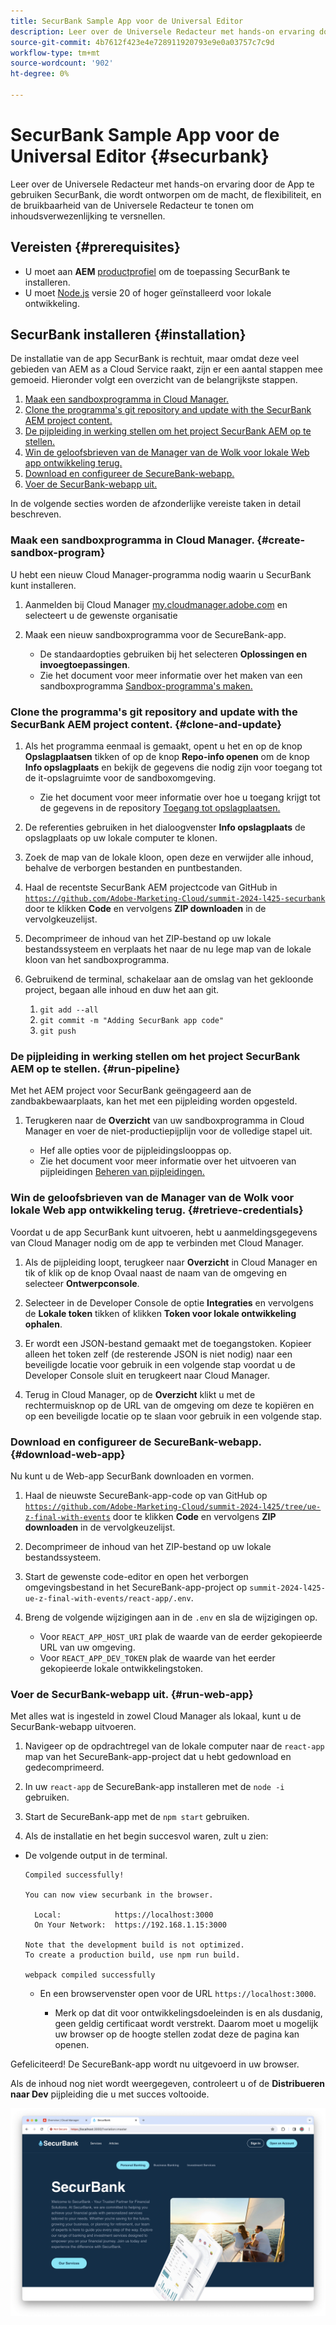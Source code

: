 ```yaml
---
title: SecurBank Sample App voor de Universal Editor
description: Leer over de Universele Redacteur met hands-on ervaring door de App te gebruiken SecurBank, die wordt ontworpen om de macht, de flexibiliteit, en de bruikbaarheid van de Universele Redacteur te tonen om inhoudsverwezenlijking te versnellen.
source-git-commit: 4b7612f423e4e728911920793e9e0a03757c7c9d
workflow-type: tm+mt
source-wordcount: '902'
ht-degree: 0%

---
```



# SecurBank Sample App voor de Universal Editor {#securbank}

Leer over de Universele Redacteur met hands-on ervaring door de App te gebruiken SecurBank, die wordt ontworpen om de macht, de flexibiliteit, en de bruikbaarheid van de Universele Redacteur te tonen om inhoudsverwezenlijking te versnellen.

## Vereisten {#prerequisites}

* U moet aan **AEM** [productprofiel](/help/journey-onboarding/assign-profiles-aem.md) om de toepassing SecurBank te installeren.
* U moet [Node.js](https://nodejs.org) versie 20 of hoger geïnstalleerd voor lokale ontwikkeling.

## SecurBank installeren {#installation}

De installatie van de app SecurBank is rechtuit, maar omdat deze veel gebieden van AEM as a Cloud Service raakt, zijn er een aantal stappen mee gemoeid. Hieronder volgt een overzicht van de belangrijkste stappen.

1. [Maak een sandboxprogramma in Cloud Manager.](#create-sandbox-program)
1. [Clone the programma&#39;s git repository and update with the SecurBank AEM project content.](#clone-and-update)
1. [De pijpleiding in werking stellen om het project SecurBank AEM op te stellen.](#run-pipeline)
1. [Win de geloofsbrieven van de Manager van de Wolk voor lokale Web app ontwikkeling terug.](#retrieve-credentials)
1. [Download en configureer de SecureBank-webapp.](#download-web-app)
1. [Voer de SecurBank-webapp uit.](#run-web-app)

In de volgende secties worden de afzonderlijke vereiste taken in detail beschreven.

### Maak een sandboxprogramma in Cloud Manager. {#create-sandbox-program}

U hebt een nieuw Cloud Manager-programma nodig waarin u SecurBank kunt installeren.

1. Aanmelden bij Cloud Manager [my.cloudmanager.adobe.com](https://my.cloudmanager.adobe.com/) en selecteert u de gewenste organisatie

1. Maak een nieuw sandboxprogramma voor de SecureBank-app.

   * De standaardopties gebruiken bij het selecteren **Oplossingen en invoegtoepassingen**.
   * Zie het document voor meer informatie over het maken van een sandboxprogramma [Sandbox-programma&#39;s maken.](/help/implementing/cloud-manager/getting-access-to-aem-in-cloud/creating-sandbox-programs.md)

### Clone the programma&#39;s git repository and update with the SecurBank AEM project content. {#clone-and-update}

1. Als het programma eenmaal is gemaakt, opent u het en op de knop **Opslagplaatsen** tikken of op de knop **Repo-info openen** om de knop **Info opslagplaats** en bekijk de gegevens die nodig zijn voor toegang tot de it-opslagruimte voor de sandboxomgeving.

   * Zie het document voor meer informatie over hoe u toegang krijgt tot de gegevens in de repository [Toegang tot opslagplaatsen.](/help/implementing/cloud-manager/managing-code/accessing-repos.md)

1. De referenties gebruiken in het dialoogvenster **Info opslagplaats** de opslagplaats op uw lokale computer te klonen.

1. Zoek de map van de lokale kloon, open deze en verwijder alle inhoud, behalve de verborgen bestanden en puntbestanden.

1. Haal de recentste SecurBank AEM projectcode van GitHub in [`https://github.com/Adobe-Marketing-Cloud/summit-2024-l425-securbank`](https://github.com/Adobe-Marketing-Cloud/summit-2024-l425-securbank) door te klikken **Code** en vervolgens **ZIP downloaden** in de vervolgkeuzelijst.

1. Decomprimeer de inhoud van het ZIP-bestand op uw lokale bestandssysteem en verplaats het naar de nu lege map van de lokale kloon van het sandboxprogramma.

1. Gebruikend de terminal, schakelaar aan de omslag van het gekloonde project, begaan alle inhoud en duw het aan git.

   1. `git add --all`
   1. `git commit -m "Adding SecurBank app code"`
   1. `git push`

### De pijpleiding in werking stellen om het project SecurBank AEM op te stellen. {#run-pipeline}

Met het AEM project voor SecurBank geëngageerd aan de zandbakbewaarplaats, kan het met een pijpleiding worden opgesteld.

1. Terugkeren naar de **Overzicht** van uw sandboxprogramma in Cloud Manager en voer de niet-productiepijplijn voor de volledige stapel uit.

   * Hef alle opties voor de pijpleidingslooppas op.
   * Zie het document voor meer informatie over het uitvoeren van pijpleidingen [Beheren van pijpleidingen.](/help/implementing/cloud-manager/configuring-pipelines/managing-pipelines.md#running-pipelines)

### Win de geloofsbrieven van de Manager van de Wolk voor lokale Web app ontwikkeling terug. {#retrieve-credentials}

Voordat u de app SecurBank kunt uitvoeren, hebt u aanmeldingsgegevens van Cloud Manager nodig om de app te verbinden met Cloud Manager.

1. Als de pijpleiding loopt, terugkeer naar **Overzicht** in Cloud Manager en tik of klik op de knop Ovaal naast de naam van de omgeving en selecteer **Ontwerpconsole**.

1. Selecteer in de Developer Console de optie **Integraties** en vervolgens de **Lokale token** tikken of klikken **Token voor lokale ontwikkeling ophalen**.

1. Er wordt een JSON-bestand gemaakt met de toegangstoken. Kopieer alleen het token zelf (de resterende JSON is niet nodig) naar een beveiligde locatie voor gebruik in een volgende stap voordat u de Developer Console sluit en terugkeert naar Cloud Manager.

1. Terug in Cloud Manager, op de **Overzicht** klikt u met de rechtermuisknop op de URL van de omgeving om deze te kopiëren en op een beveiligde locatie op te slaan voor gebruik in een volgende stap.

### Download en configureer de SecureBank-webapp. {#download-web-app}

Nu kunt u de Web-app SecurBank downloaden en vormen.

1. Haal de nieuwste SecureBank-app-code op van GitHub op [`https://github.com/Adobe-Marketing-Cloud/summit-2024-l425/tree/ue-z-final-with-events`](https://github.com/Adobe-Marketing-Cloud/summit-2024-l425/tree/ue-z-final-with-events) door te klikken **Code** en vervolgens **ZIP downloaden** in de vervolgkeuzelijst.

1. Decomprimeer de inhoud van het ZIP-bestand op uw lokale bestandssysteem.

1. Start de gewenste code-editor en open het verborgen omgevingsbestand in het SecureBank-app-project op `summit-2024-l425-ue-z-final-with-events/react-app/.env`.

1. Breng de volgende wijzigingen aan in de `.env` en sla de wijzigingen op.

   * Voor `REACT_APP_HOST_URI` plak de waarde van de eerder gekopieerde URL van uw omgeving.
   * Voor `REACT_APP_DEV_TOKEN` plak de waarde van het eerder gekopieerde lokale ontwikkelingstoken.

### Voer de SecurBank-webapp uit. {#run-web-app}

Met alles wat is ingesteld in zowel Cloud Manager als lokaal, kunt u de SecurBank-webapp uitvoeren.

1. Navigeer op de opdrachtregel van de lokale computer naar de `react-app` map van het SecureBank-app-project dat u hebt gedownload en gedecomprimeerd.

1. In uw `react-app` de SecureBank-app installeren met de `node -i` gebruiken.

1. Start de SecureBank-app met de `npm start` gebruiken.

1. Als de installatie en het begin succesvol waren, zult u zien:

* De volgende output in de terminal.

  ```text
  Compiled successfully!
  
  You can now view securbank in the browser.
  
    Local:            https://localhost:3000
    On Your Network:  https://192.168.1.15:3000
  
  Note that the development build is not optimized.
  To create a production build, use npm run build.
  
  webpack compiled successfully
  ```

   * En een browservenster open voor de URL `https://localhost:3000`.

      * Merk op dat dit voor ontwikkelingsdoeleinden is en als dusdanig, geen geldig certificaat wordt verstrekt. Daarom moet u mogelijk uw browser op de hoogte stellen zodat deze de pagina kan openen.

Gefeliciteerd! De SecureBank-app wordt nu uitgevoerd in uw browser.

Als de inhoud nog niet wordt weergegeven, controleert u of de **Distribueren naar Dev** pijpleiding die u met succes voltooide.

![De toepassing SecurBank in de browser](assets/securbank.png)

